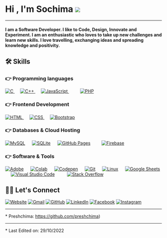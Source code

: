 # Hi , I'm Sochima ![](https://media.giphy.com/media/hvRJCLFzcasrR4ia7z/giphy.gif)

---

#### I am a Software Developer. I like to Code, Design, Innovate and Experiment. I am an enthusiastic who loves to take up new challenges and learn new skills. I love travelling, exchanging ideas and spreading knowledge and positivity.

## 🛠 Skills

### 👉 Programming languages

[![C](https://img.shields.io/badge/C%20-%232370ED.svg?logo=c&logoColor=white) ](https://www.cprogramming.com/)  [![C++](https://img.shields.io/badge/C++%20-%2300599C.svg?logo=c%2B%2B&logoColor=white) ](https://www.w3schools.com/cpp/)  [![JavaScript](https://img.shields.io/badge/JavaScript%20-%23F7DF1E.svg?logo=javascript&logoColor=black) ](https://developer.mozilla.org/en-US/docs/Web/JavaScript)    [![PHP](https://img.shields.io/badge/PHP-%23777BB4.svg?logo=php&logoColor=white)](https://www.php.net/)

### 👉 Frontend Development

[![HTML](https://img.shields.io/badge/HTML5%20-%23E34F26.svg?logo=html5&logoColor=white) ](https://www.w3.org/html/)  [![CSS](https://img.shields.io/badge/CSS%20-%231572B6.svg?logo=css3&logoColor=white) ](https://www.w3schools.com/css/)  [![Bootstrap](https://img.shields.io/badge/Bootstrap-%23563D7C.svg?style=flat&logo=bootstrap&logoColor=white)](https://getbootstrap.com)

### 👉 Databases & Cloud Hosting

[![MySQL](https://img.shields.io/badge/MySQL-%2300f.svg?style=flat&llogo=mysql&logoColor=white)](https://www.mysql.com/)   [![SQLite](https://img.shields.io/badge/sqlite-%2307405e.svg?style=flat&logo=sqlite&logoColor=white)](https://www.sqlite.org/)   [![GitHub Pages](https://img.shields.io/badge/GitHub%20Pages-%23327FC7.svg?style=flat&llogo=github&logoColor=white)](https://www.github.com)    [![Firebase](https://img.shields.io/badge/Firebase-%23316192.svg?logo=firebase&logoColor=white)](https://firebase.google.com/)

### 👉 Software & Tools

[![Adobe](https://img.shields.io/badge/Adobe%20-%23FF0000.svg?logo=adobe&logoColor=white)](#)   [![Colab](https://img.shields.io/badge/Colab-00b56a.svg?logo=google-colab&logoColor=white)](#)   [![Codepen](https://img.shields.io/badge/Codepen-000000.svg?logo=codepen&logoColor=white)](#)   [![Git](https://img.shields.io/badge/Git%20-%23F05033.svg?logo=git&logoColor=white)](#)   [![Linux](https://img.shields.io/badge/Linux-FCC624?style=flat&logo=linux&logoColor=black)](#)   [![Google Sheets](https://img.shields.io/badge/Google%20Sheets%20-%2334A853.svg?logo=google%20sheets&logoColor=white)](#)   [![Visual Studio Code](https://img.shields.io/badge/Visual%20Studio%20Code-0078d7.svg?logo=visual-studio-code&logoColor=white)](#)     [![Stack Overflow](https://img.shields.io/badge/-Stack%20Overflow-FE7A16?logo=stack-overflow&logoColor=white)](#)

## 🙋‍♀️ Let's Connect

[![Website](https://img.icons8.com/bubbles/50/000000/web.png)](https://sochima-portfolio.netlify.app/#) [![Gmail](https://img.icons8.com/bubbles/50/000000/gmail.png)](mailto:sochima.eziagwu@gmail.com) [![GitHub](https://img.icons8.com/bubbles/50/000000/github.png)](https://github.com/preshchima) [![LinkedIn](https://img.icons8.com/bubbles/50/000000/linkedin.png)](https://www.linkedin.com/in/eziagwu-sochima-049057197/) [![Facebook](https://img.icons8.com/bubbles/50/000000/facebook-new.png)](https://www.facebook.com/sochima.eziagwu)
[![Instagram](https://img.icons8.com/bubbles/50/000000/instagram.png)](https://instagram.com/preshchima)

---

\* Preshchima: https://github.com/preshchima)

---

\* Last Edited on: 29/10/2022
